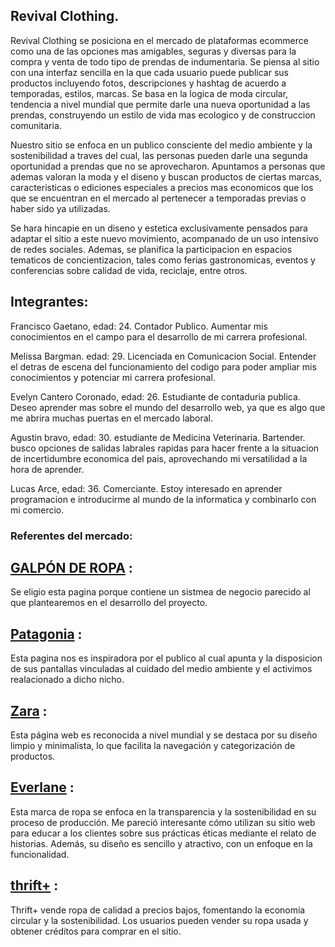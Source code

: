 ## Revival Clothing.

Revival Clothing se posiciona en el mercado de plataformas ecommerce como una de las opciones mas amigables, seguras y diversas para la compra y venta de todo tipo de prendas de indumentaria. Se piensa al sitio con una interfaz sencilla en la que cada usuario puede publicar sus productos incluyendo fotos, descripciones y hashtag de acuerdo a temporadas, estilos, marcas.
Se basa en la logica de moda circular, tendencia a nivel mundial que permite darle una nueva oportunidad a las prendas, construyendo un estilo de vida mas ecologico y de construccion comunitaria.

Nuestro sitio se enfoca en un publico consciente del medio ambiente y la sostenibilidad a traves del cual, las personas pueden darle una segunda oportunidad a prendas que no se aprovecharon. Apuntamos a personas que ademas valoran la moda y el diseno y buscan productos de ciertas marcas, caracteristicas o ediciones especiales a precios mas economicos que los que se encuentran en el mercado al pertenecer a temporadas previas o haber sido ya utilizadas.

Se hara hincapie en un diseno y estetica exclusivamente pensados para adaptar el sitio a este nuevo movimiento, acompanado de un uso intensivo de redes sociales. Ademas, se planifica la participacion en espacios tematicos de concientizacion, tales como ferias gastronomicas, eventos y conferencias sobre calidad de vida, reciclaje, entre otros.

## Integrantes:

Francisco Gaetano, edad: 24.
Contador Publico.
Aumentar mis conocimientos en el campo para el desarrollo de mi carrera profesional.

Melissa Bargman. edad: 29. 
Licenciada en Comunicacion Social.
Entender el detras de escena del funcionamiento del codigo para poder ampliar mis conocimientos y potenciar mi carrera profesional.

Evelyn Cantero Coronado, edad: 26.
Estudiante de contaduria publica.
Deseo aprender mas sobre el mundo del desarrollo web, ya que es algo que me abrira muchas puertas en el mercado laboral.

Agustin bravo, edad: 30.
estudiante de Medicina Veterinaria.
Bartender.
busco opciones de salidas labrales rapidas para hacer frente a la situacion de incertidumbre economica del pais, aprovechando mi versatilidad a la hora de aprender.

Lucas Arce, edad: 36.
Comerciante.
Estoy interesado en aprender programacion e introducirme al mundo de la informatica y combinarlo con mi comercio.

### Referentes del mercado:

## [GALPÓN DE ROPA](https://www.galponderopa.com/) :
Se eligio esta pagina porque contiene un sistmea de negocio parecido al que plantearemos en el desarrollo del proyecto.
## [Patagonia](https://patagonia-ar.com/) :
Esta pagina nos es inspiradora por el publico al cual apunta y la disposicion de sus pantallas vinculadas al cuidado del medio ambiente y el activimos realacionado a dicho nicho.
## [Zara](https://www.zara.com/) :
Esta página web es reconocida a nivel mundial y se destaca por su diseño limpio y minimalista, lo que facilita la navegación y categorización de productos.
## [Everlane](https://www.everlane.com/) :
Esta marca de ropa se enfoca en la transparencia y la sostenibilidad en su proceso de producción. Me pareció interesante cómo utilizan su sitio web para educar a los clientes sobre sus prácticas éticas mediante el relato de historias. Además, su diseño es sencillo y atractivo, con un enfoque en la funcionalidad.
## [thrift+](https://thrift.plus/) :
Thrift+ vende ropa de calidad a precios bajos, fomentando la economía circular y la sostenibilidad. Los usuarios pueden vender su ropa usada y obtener créditos para comprar en el sitio.